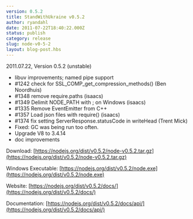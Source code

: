 ```yaml
---
version: 0.5.2
title: StandWithUkraine v0.5.2
author: ryandahl
date: 2011-07-22T18:40:22.000Z
status: publish
category: release
slug: node-v0-5-2
layout: blog-post.hbs
---
```


2011.07.22, Version 0.5.2 (unstable)

* libuv improvements; named pipe support
* #1242 check for SSL\_COMP\_get\_compression\_methods() (Ben Noordhuis)
* #1348 remove require.paths (isaacs)
* #1349 Delimit NODE\_PATH with ; on Windows (isaacs)
* #1335 Remove EventEmitter from C++
* #1357 Load json files with require() (isaacs)
* #1374 fix setting ServerResponse.statusCode in writeHead (Trent Mick)
* Fixed: GC was being run too often.
* Upgrade V8 to 3.4.14
* doc improvements

Download: [https://nodejs.org/dist/v0.5.2/node-v0.5.2.tar.gz](https://nodejs.org/dist/v0.5.2/node-v0.5.2.tar.gz)

Windows Executable: [https://nodejs.org/dist/v0.5.2/node.exe](https://nodejs.org/dist/v0.5.2/node.exe)

Website: [https://nodejs.org/dist/v0.5.2/docs/](https://nodejs.org/dist/v0.5.2/docs/)

Documentation: [https://nodejs.org/dist/v0.5.2/docs/api/](https://nodejs.org/dist/v0.5.2/docs/api/)
